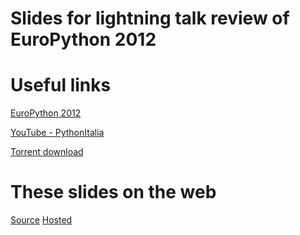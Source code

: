 Slides for lightning talk review of EuroPython 2012
===================================================

Useful links
============
[EuroPython 2012](https://ep2012.europython.eu/)

[YouTube - PythonItalia](http://www.youtube.com/user/PythonItalia/videos?feature=context-chv&sort=dd&page=1&view=0)

[Torrent download](http://thelabmill.de:4570/file?info_hash=d416308f29fa029bc068546f18588885c3fb88b1)

These slides on the web
=======================
[Source](https://github.com/groodt/europython12)
[Hosted](http://groodt.github.com/europython12/)
